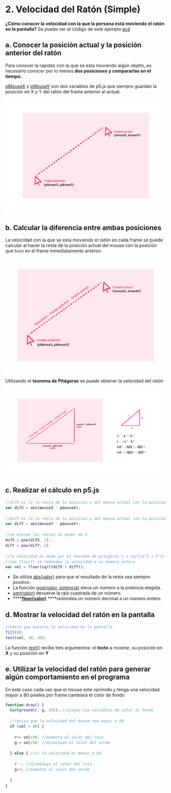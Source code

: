 # 2. Velocidad del Ratón \(Simple\)

**¿Cómo conocer la velocidad con la que la persona está moviendo el ratón en la pantalla?** Se puede ver el código de este ejemplo [acá](http://alpha.editor.p5js.org/laurajunco/sketches/H11vmq0Ab)

## a. Conocer la posición actual y la posición anterior del ratón

Para conocer la rapidez con la que se esta moviendo algún objeto, es necesario conocer por lo menos **dos posiciones y compararlas en el tiempo.**

[pMouseX](https://p5js.org/reference/#/p5/pmouseX) y [pMouseY](https://p5js.org/reference/#/p5/pmouseY) son dos variables de p5.js que siempre guardan la posición en X y Y del ratón del frame anterior al actual.

![](../../.gitbook/assets/archivo-27.png)

## b. Calcular la diferencia entre ambas posiciones

La velocidad con la que se esta moviendo el ratón en cada frame se puede calcular al hacer la resta de la posición actual del mouse con la posición que tuvo en el frame inmediatamente anterior.

![](../../.gitbook/assets/archivo-28.png)

Utilizando el **teorema de Pitágoras** se puede obtener la velocidad del ratón

![](../../.gitbook/assets/archivo-26.png)

## c. Realizar el cálculo en p5.js

```javascript
//difX es la la resta de la posicion x del mouse actual con la posicion del mouse anterior
var difX = abs(mouseX - pmouseX);

//difY es la la resta de la posicion y del mouse actual con la posicion del mouse anterior
var difY = abs(mouseY - pmouseY);

//se elevan las restas al poder de 2
difX = pow(difX, 2);
difY = pow(difY, 2);

//la velocidad es dada por el teorema de pitagoras c = sqrt(a^2 + b^2)
//con floor() se redondea la velocidad a un numero entero
var vel = floor(sqrt(difX + difY));
```

* Se utiliza [abs\(valor\)](https://p5js.org/reference/#/p5/abs)  para que el resultado de la resta sea siempre positivo.
* La función [pow\(valor, potencia\)](https://p5js.org/reference/#/p5/pow) eleva un número a la potencia elegida.
* [sqrt\(valor\)](https://p5js.org/reference/#/p5/sqrt) devuelve la raíz cuadrada de un número.
* \*\*\*\*[**floor\(valor\)**](https://p5js.org/reference/#/p5/floor) ****redondea un número decimal a un número entero.

## d. Mostrar la velocidad del ratón en la pantalla

```javascript
//texto que muestra la velocidad en la pantalla
fill(0);
text(vel, 30, 30);
```

La función [text\(\)](https://p5js.org/reference/#/p5/text) recibe tres argumentos: el **texto** a mostrar, su posición en **X** y su posición en **Y**

## e. Utilizar la velocidad del ratón para generar algún comportamiento en el programa

En este caso cada vez que el mouse este oprimido y tenga una velocidad mayor a 80 pixeles por frame cambiará el color de fondo

```javascript
function draw() {
  background(r, g, 255); //asigna las variables de color al fondo

  //revisa que la velocidad del mouse sea mayor a 80
  if (vel > 80) {

    r+= vel/40; //aumenta el valor del rojo
    g-= vel/40; //disminuye el valor del verde

  } else { //si la velocidad es menor a 80

    r--; //disminuye el valor del rojo
    g++; //aumenta el valor del verde

  }
}
```

